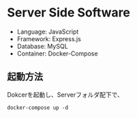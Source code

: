 # Server Side Software
- Language: JavaScript
- Framework: Express.js
- Database: MySQL
- Container: Docker-Compose

## 起動方法
Dokcerを起動し、Serverフォルダ配下で、
```
docker-compose up -d
```
